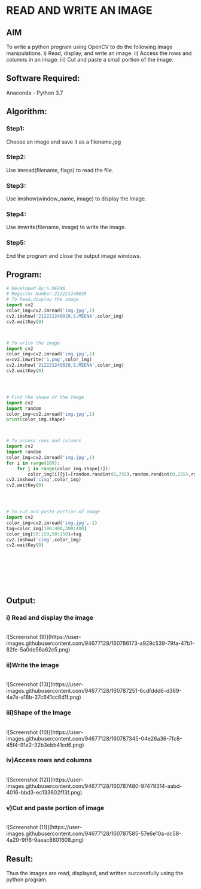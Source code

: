# READ AND WRITE AN IMAGE
## AIM
To write a python program using OpenCV to do the following image manipulations.
i) Read, display, and write an image.
ii) Access the rows and columns in an image.
iii) Cut and paste a small portion of the image.

## Software Required:
Anaconda - Python 3.7
## Algorithm:
### Step1:
Choose an image and save it as a filename.jpg
### Step2:
Use imread(filename, flags) to read the file.
### Step3:
Use imshow(window_name, image) to display the image.
### Step4:
Use imwrite(filename, image) to write the image.
### Step5:
End the program and close the output image windows.
## Program:
```python
# Developed By:S.MEENA
# Register Number;212221240028
# To Read,display the image
import cv2
color_img=cv2.imread('img.jpg',1)
cv2.imshow('212221240028,S.MEENA',color_img)
cv2.waitKey(0)



# To write the image
import cv2
color_img=cv2.imread('img.jpg',1)
w=cv2.imwrite('1.png',color_img)
cv2.imshow('212221240028,S.MEENA',color_img)
cv2.waitKey(0)




# Find the shape of the Image
import cv2
import random
color_img=cv2.imread('img.jpg',1)
print(color_img.shape)



# To access rows and columns
import cv2
import random
color_img=cv2.imread('img.jpg',1)
for i in range(100):
    for j in range(color_img.shape[1]):
        color_img[i][j]=[random.randint(0,255),random.randint(0,255),random.randint(0,255)]
cv2.imshow('cimg',color_img)
cv2.waitKey(0)




# To cut and paste portion of image
import cv2
color_img=cv2.imread('img.jpg',-1)
tag=color_img[300:400,300:400]
color_img[50:150,50:150]=tag
cv2.imshow('cimg',color_img)
cv2.waitKey(0)









```
## Output:

### i) Read and display the image

<br>
![Screenshot (9)](https://user-images.githubusercontent.com/94677128/160786173-a929c539-79fa-47b1-82fe-5a0de56a62c5.png)

<br>

### ii)Write the image

<br>
![Screenshot (13)](https://user-images.githubusercontent.com/94677128/160787251-6cdfddd6-d369-4a7e-a18b-37c641cc6d1f.png)

<br>

### iii)Shape of the Image

<br>
![Screenshot (10)](https://user-images.githubusercontent.com/94677128/160787345-04e26a36-7fc8-45f4-91e2-32b3ebb41cd6.png)

<br>

### iv)Access rows and columns
<br>
![Screenshot (12)](https://user-images.githubusercontent.com/94677128/160787480-97479314-aabd-4016-bbd3-ec133602f13f.png)

<br>

### v)Cut and paste portion of image
<br>
![Screenshot (11)](https://user-images.githubusercontent.com/94677128/160787585-57e6e10a-dc58-4a20-9ff6-9aeac8601608.png)

<br>

## Result:
Thus the images are read, displayed, and written successfully using the python program.


